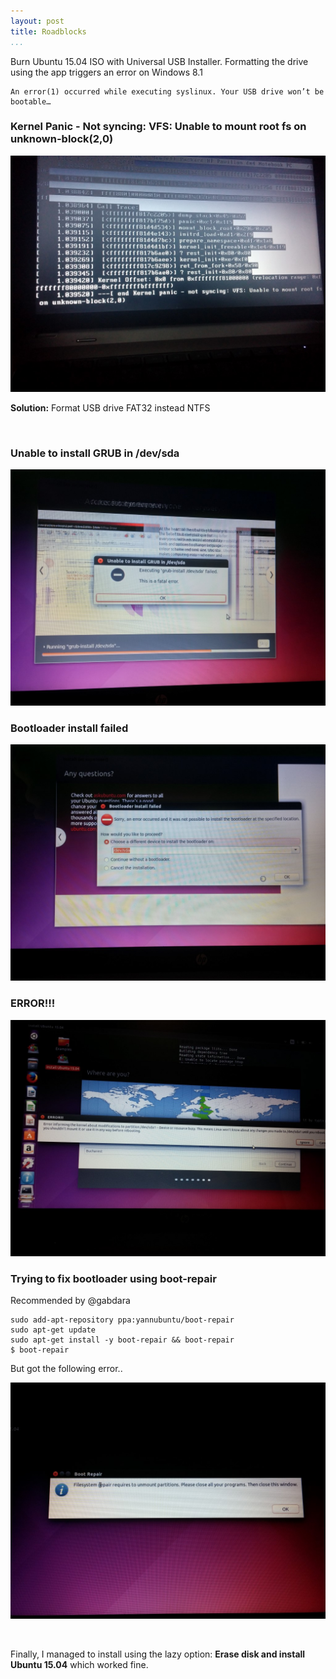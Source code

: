 ```yaml
---
layout: post
title: Roadblocks
...
```


Burn Ubuntu 15.04 ISO with Universal USB Installer. Formatting the drive using
the app triggers an error on Windows 8.1

~~~~~~~~~~~~~~~~~~~~~~~~~~~~~~~~~~~~~~~~~~~~~~~~~~~~~~~~~~~~~~~~~~~~~~~~~~~~~~~~
An error(1) occurred while executing syslinux. Your USB drive won’t be bootable…
~~~~~~~~~~~~~~~~~~~~~~~~~~~~~~~~~~~~~~~~~~~~~~~~~~~~~~~~~~~~~~~~~~~~~~~~~~~~~~~~

### Kernel Panic - Not syncing: VFS: Unable to mount root fs on unknown-block(2,0)

![](<../images/2015-06-08%2002.47.40.jpg>)

**Solution:** Format USB drive FAT32 instead NTFS

 

### Unable to install GRUB in /dev/sda

![](<../images/2015-06-08%2010.58.32.jpg>)

### Bootloader install failed

![](<../images/2015-06-08%2011.00.16.jpg>)

### ERROR!!!

![](<../images/2015-06-08%2016.02.09.jpg>)

### Trying to fix bootloader using boot-repair

Recommended by \@gabdara

~~~~~~~~~~~~~~~~~~~~~~~~~~~~~~~~~~~~~~~~~~~~~~~~~~~~~~~~~~~~~~~~~~~~~~~~~~~~~~~~
sudo add-apt-repository ppa:yannubuntu/boot-repair
sudo apt-get update
sudo apt-get install -y boot-repair && boot-repair
$ boot-repair
~~~~~~~~~~~~~~~~~~~~~~~~~~~~~~~~~~~~~~~~~~~~~~~~~~~~~~~~~~~~~~~~~~~~~~~~~~~~~~~~

But got the following error..

![](<../images/2015-06-08%2015.04.23.jpg>)

 

Finally, I managed to install using the lazy option: **Erase disk and install
Ubuntu 15.04** which worked fine.
